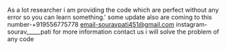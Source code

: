 As a Iot researcher i am providing the code which are perfect without any error so you can learn something.'
some update also are coming to this
number-+919556775778
email-souravpati451@gmail.com
instagram-sourav_____pati
for more information contact us i will solve the problem of any code
<!---
Fpvsourav955/Fpvsourav955 is a ✨ special ✨ repository because its `README.md` (this file) appears on your GitHub profile.
You can click the Preview link to take a look at your changes.
--->
